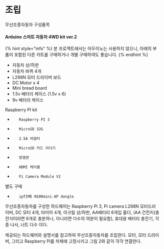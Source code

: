 # 조립

무선조종자동차 구성품목

#### Arduino 스마트 자동차 4WD kit ver.2 

{% hint style="info" %}
본 프로젝트에서는 아두이노는 사용하지 않으니, 아래의 부품이 포함된 다른 키트를 구매하거나 개별 구매하여도 좋습니다.
{% endhint %}

* 자동차 상/하판
* 자동차 바퀴  4개
* L298N 모터 드라이버 보드
* DC Motor x 4
* Mini bread board
* 1.5v 배터리 케이스 \(1.5v x 6\)
* 9v 배터리 케이스

Raspberry PI kit

-        Raspberry PI 3

-        MicroSD 32G

-        2.5A 어댑터

-        MicroSD 카드 리더기

-        방열판

-        HDMI 케이블

-        Pi Camera Module V2

별도 구매

-        ipTIME N100mini-AP dongle

  
무선조종자동차를 구성한 하드웨어는 Raspberry Pi 3, Pi camera L298N 모터드라이버, DC 모터 4개, 타이어 4개, 아크릴 상/하판, AA배터리 6개입 홀더, \(AA 건전지\(충전식이라면 6개로 충분하나, 아니라면 다수의 여분이 필요함\), 휴대용 배터리 충전기, 각종 나사, 너트 다수 이다.

제공되는 하드웨어와 설명서를 참고하여 무선조종자동차를 조립한다. 모터, 모터 드라이버, 그리고 Raspberry Pi를 차체에 고정시키고 그림 2와 같이 각각 연결한다.  


